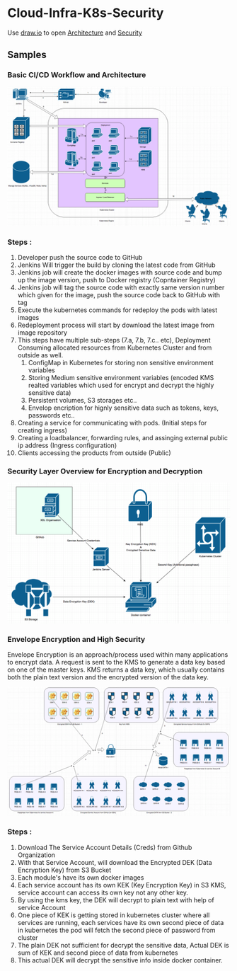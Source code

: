 # Cloud-Infra-K8s-Security

Use [draw.io](https://www.draw.io/) to open [Architecture](https://github.com/akhilrajmailbox/Cloud-Infra-K8s-Security/tree/master/Architecture)  and [Security](https://github.com/akhilrajmailbox/Cloud-Infra-K8s-Security/tree/master/Security)


## Samples


### Basic CI/CD Workflow and Architecture

![Architecture](https://github.com/akhilrajmailbox/Cloud-Infra-K8s-Security/blob/master/Snapshots/cicd-workflow.png)

### Steps :

1. Developer push the  source code to GitHub
2. Jenkins Will trigger the build by cloning the latest code from GitHub
3. Jenkins job will create the docker images with source code and bump up the image version, push to Docker registry (Copntainer Registry)
4. Jenkins job will tag the source code with exactly same version number which given for the image, push the source code back to GitHub with tag
5. Execute the kubernetes commands for redeploy the pods with latest images
6. Redeployment process will start by download the latest image from image repository
7. This steps have multiple sub-steps (7.a, 7.b, 7.c.. etc), Deployment Consuming allocated resources from Kubernetes Cluster and from outside as well.
    1. ConfigMap in Kubernetes for storing non sensitive environment variables
    2. Storing Medium sensitive environment variables (encoded KMS realted variables which used for encrypt and decrypt the highly sensitive data)
    3. Persistent volumes, S3 storages etc..
    4. Envelop encription for hignly sensitive data such as tokens, keys, passwords etc..
8. Creating a service for communicating with pods. (Initial steps for creating ingress)
9. Creating a loadbalancer, forwarding rules, and assinging external public ip address (Ingress configuration)
10. Clients accessing the products from outside (Public)



### Security Layer Overview for Encryption and Decryption

![KMS-overview](https://github.com/akhilrajmailbox/Cloud-Infra-K8s-Security/blob/master/Snapshots/KMS-overview.png)


### Envelope Encryption and High Security

Envelope Encryption is an approach/process used within many applications to encrypt data. A request is sent to the KMS to generate a data key based on one of the master keys. KMS returns a data key, which usually contains both the plain text version and the encrypted version of the data key.

![KMS-Workflow](https://github.com/akhilrajmailbox/Cloud-Infra-K8s-Security/blob/master/Snapshots/KMS-Workflow.png)

### Steps :

1. Download The Service Account Details (Creds) from Github Organization
2. With that Service Account, will download the Encrypted DEK (Data Encryption Key) from S3 Bucket
3. Each module's have its own docker images
4. Each service account has its own KEK (Key Encryption Key) in S3 KMS, service account can access its own key not any other key.
5. By using the kms key, the DEK will decrypt to plain text with help of service Account
6. One piece of KEK is getting stored in kubernetes cluster where all services are running, each services have its own second piece of data in kubernetes  the pod will fetch the second piece of password from cluster
7. The plain DEK not sufficient for decrypt the sensitive data, Actual DEK is sum of KEK and second piece of data from kubernetes
8. This actual DEK will decrypt the sensitive info inside docker container.


